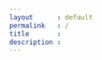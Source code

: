```yaml
---
layout      : default
permalink   : /
title       :
description :
---
```


<section class="hero">
</section>
